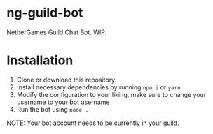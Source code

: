 # ng-guild-bot
NetherGames Guild Chat Bot. WIP.

# Installation

1. Clone or download this repository.
2. Install necessary dependencies by running `npm i` or `yarn`
3. Modify the configuration to your liking, make sure to change your username to your bot username
4. Run the bot using `node .`

NOTE: Your bot account needs to be currently in your guild.
